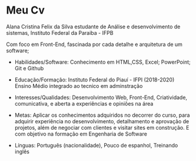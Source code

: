 # Meu Cv

Alana Cristina Felix da Silva
estudante de Análise e desenvolvimento de sistemas, Instituto Federal da Paraiba - IFPB

Com foco em Front-End, fascinada por cada detalhe e arquitetura de um software;

* Habilidades/Software:
Conhecimento em HTML,CSS,
Excel; PowerPoint; Git e Github
 
 * Educação/Formação:
Instituto Federal do Piauí - IFPI (2018-2020)
Ensino Médio integrado ao tecnico em adminstração

* Interesses/Qualidades:
Desenvolvimento Web,
Front-End,
Criatividade, comunicativa, e aberta a experiências e opiniões na área

* Metas:
Aplicar os conhecimentos adquiridos no decorrer do curso, para adquirir experiência no desenvolvimento, detalhamento e aprovação de projetos, além de negociar com clientes e visitar sites em construção. E com objetivo na formação em Engenharia de Software

* Línguas:
Português (nacionalidade),
Pouco de espanhol,
Treinando inglês
 
